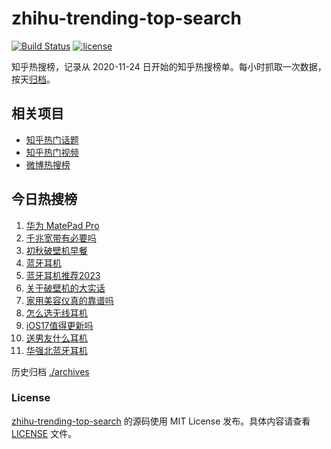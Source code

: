 # zhihu-trending-top-search

[![Build Status](https://github.com/justjavac/zhihu-trending-top-search/workflows/ci/badge.svg?branch=main)](https://github.com/justjavac/zhihu-trending-top-search/actions)
[![license](https://img.shields.io/github/license/justjavac/zhihu-trending-top-search)](https://github.com/justjavac/zhihu-trending-top-search/blob/main/LICENSE)

知乎热搜榜，记录从 2020-11-24 日开始的知乎热搜榜单。每小时抓取一次数据，按天[归档](./archives)。

## 相关项目

- [知乎热门话题](https://github.com/justjavac/zhihu-trending-hot-questions)
- [知乎热门视频](https://github.com/justjavac/zhihu-trending-hot-video)
- [微博热搜榜](https://github.com/justjavac/weibo-trending-hot-search)

## 今日热搜榜

<!-- BEGIN -->
<!-- 最后更新时间 Mon Sep 25 2023 15:06:57 GMT+0800 (China Standard Time) -->

1. [华为 MatePad Pro](https://www.zhihu.com/search?q=%E5%8D%8E%E4%B8%BA%20MatePad%20Pro)
1. [千兆宽带有必要吗](https://www.zhihu.com/search?q=%E5%8D%83%E5%85%86%E5%AE%BD%E5%B8%A6%E6%9C%89%E5%BF%85%E8%A6%81%E5%90%97)
1. [初秋破壁机早餐](https://www.zhihu.com/search?q=%E5%88%9D%E7%A7%8B%E7%A0%B4%E5%A3%81%E6%9C%BA%E6%97%A9%E9%A4%90)
1. [蓝牙耳机](https://www.zhihu.com/search?q=%E8%93%9D%E7%89%99%E8%80%B3%E6%9C%BA)
1. [蓝牙耳机推荐2023](https://www.zhihu.com/search?q=%E8%93%9D%E7%89%99%E8%80%B3%E6%9C%BA%E6%8E%A8%E8%8D%902023)
1. [关于破壁机的大实话](https://www.zhihu.com/search?q=%E5%85%B3%E4%BA%8E%E7%A0%B4%E5%A3%81%E6%9C%BA%E7%9A%84%E5%A4%A7%E5%AE%9E%E8%AF%9D)
1. [家用美容仪真的靠谱吗](https://www.zhihu.com/search?q=%E5%AE%B6%E7%94%A8%E7%BE%8E%E5%AE%B9%E4%BB%AA%E7%9C%9F%E7%9A%84%E9%9D%A0%E8%B0%B1%E5%90%97)
1. [怎么选无线耳机](https://www.zhihu.com/search?q=%E6%80%8E%E4%B9%88%E9%80%89%E6%97%A0%E7%BA%BF%E8%80%B3%E6%9C%BA)
1. [iOS17值得更新吗](https://www.zhihu.com/search?q=iOS17%E5%80%BC%E5%BE%97%E6%9B%B4%E6%96%B0%E5%90%97)
1. [送男友什么耳机](https://www.zhihu.com/search?q=%E9%80%81%E7%94%B7%E5%8F%8B%E4%BB%80%E4%B9%88%E8%80%B3%E6%9C%BA)
1. [华强北蓝牙耳机](https://www.zhihu.com/search?q=%E5%8D%8E%E5%BC%BA%E5%8C%97%E8%93%9D%E7%89%99%E8%80%B3%E6%9C%BA)

<!-- END -->

历史归档 [./archives](./archives)

### License

[zhihu-trending-top-search](https://github.com/justjavac/zhihu-trending-top-search) 的源码使用 MIT License
发布。具体内容请查看 [LICENSE](./LICENSE) 文件。
